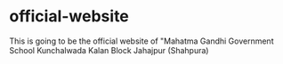 # official-website
This is going to be the official website of "Mahatma Gandhi Government School Kunchalwada Kalan Block Jahajpur (Shahpura)
